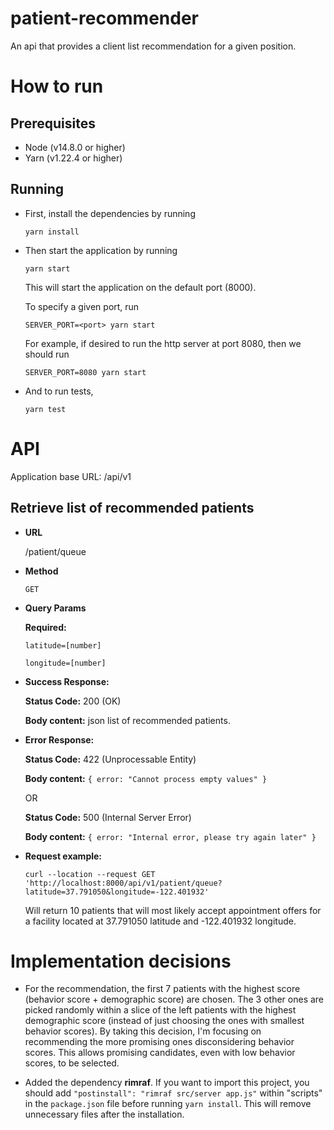 # patient-recommender

An api that provides a client list recommendation for a given position.

# How to run

## Prerequisites

- Node (v14.8.0 or higher)
- Yarn (v1.22.4 or higher)

## Running

- First, install the dependencies by running

  `yarn install`

- Then start the application by running

  `yarn start`

  This will start the application on the default port (8000).

  To specify a given port, run

  `SERVER_PORT=<port> yarn start`

  For example, if desired to run the http server at port 8080, then we should run

  `SERVER_PORT=8080 yarn start`

- And to run tests,

  `yarn test`

# API

Application base URL: /api/v1

## Retrieve list of recommended patients

- **URL**

  /patient/queue

- **Method**

  `GET`

- **Query Params**

  **Required:**

  `latitude=[number]`

  `longitude=[number]`

- **Success Response:**

  **Status Code:** 200 (OK)

  **Body content:** json list of recommended patients.

- **Error Response:**

  **Status Code:** 422 (Unprocessable Entity)

  **Body content:** `{ error: "Cannot process empty values" }`

  OR

  **Status Code:** 500 (Internal Server Error)

  **Body content:** `{ error: "Internal error, please try again later" }`

- **Request example:**

  `curl --location --request GET 'http://localhost:8000/api/v1/patient/queue?latitude=37.791050&longitude=-122.401932'`

  Will return 10 patients that will most likely accept appointment offers for a facility located at 37.791050 latitude and -122.401932 longitude.

# Implementation decisions

- For the recommendation, the first 7 patients with the highest score (behavior score + demographic score) are chosen. The 3 other ones are picked randomly within a slice of the left patients with the highest demographic score (instead of just choosing the ones with smallest behavior scores). By taking this decision, I'm focusing on recommending the more promising ones disconsidering behavior scores. This allows promising candidates, even with low behavior scores, to be selected.

- Added the dependency **rimraf**. If you want to import this project, you should add `"postinstall": "rimraf src/server app.js"` within "scripts" in the `package.json` file before running `yarn install`. This will remove unnecessary files after the installation.
